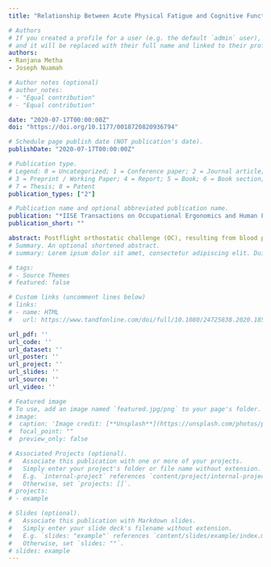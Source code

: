 ```yaml
---
title: "Relationship Between Acute Physical Fatigue and Cognitive Function During Orthostatic Challenge in Men and Women: A Neuroergonomics Investigation"

# Authors
# If you created a profile for a user (e.g. the default `admin` user), write the username (folder name) here 
# and it will be replaced with their full name and linked to their profile.
authors:
- Ranjana Metha
- Joseph Nuamah

# Author notes (optional)
# author_notes:
# - "Equal contribution"
# - "Equal contribution"

date: "2020-07-17T00:00:00Z" 
doi: "https://doi.org/10.1177/0018720820936794"

# Schedule page publish date (NOT publication's date).
publishDate: "2020-07-17T00:00:00Z"

# Publication type.
# Legend: 0 = Uncategorized; 1 = Conference paper; 2 = Journal article;
# 3 = Preprint / Working Paper; 4 = Report; 5 = Book; 6 = Book section;
# 7 = Thesis; 8 = Patent
publication_types: ["2"]

# Publication name and optional abbreviated publication name.
publication: "*IISE Transactions on Occupational Ergonomics and Human Factors*"
publication_short: ""

abstract: Postflight orthostatic challenge (OC), resulting from blood pooling in lower extremities, is a major health concern among astronauts that fly long-duration missions. Additionally, astronauts undergo physical demanding tasks resulting in acute fatigue, which can affect performance. However, the effects of concurrent OC and acute physical fatigue on performance have not been adequately investigated. The purpose of this study was to determine the relationship between acute physical fatigue and cognitive function during OC. Sixteen healthy participants performed the mental arithmetic task and psychomotor tracking tasks in the absence and presence of a prior 1-hour physically fatiguing exercise, on separate days under OC (induced via lower body negative pressure). We recorded task performances on the cognitive tests and prefrontal cortex oxygenation using functional near-infrared spectroscopy, along with physiological and subjective responses. The introduction of the cognitive tasks during OC increased cerebral oxygenation; however, oxygenation decreased significantly with the cognitive tasks under the acute fatigue conditions, particularly during the tracking task and in males. These differences were accompanied by comparable task performances. The findings suggest that mental arithmetic is a more effective countermeasure than psychomotor tracking under acute physical fatigue during OC. Whereas females did not show a significant difference in cerebral oxygenation due to task, males did, suggesting that it may be important to consider gender differences when developing countermeasures against OC.
# Summary. An optional shortened abstract.
# summary: Lorem ipsum dolor sit amet, consectetur adipiscing elit. Duis posuere tellus ac convallis placerat. Proin tincidunt magna sed ex sollicitudin condimentum.

# tags:
# - Source Themes
# featured: false

# Custom links (uncomment lines below)
# links:
# - name: HTML
#   url: https://www.tandfonline.com/doi/full/10.1080/24725838.2020.1855272?casa_token=168ZfRqGyj0AAAAA%3Ah0JV_DKzCQSRIgJwncol0jZkudpPmXXu6UZ7U12LUrVK6Pn-c61JtH5dCtYw1alGA2rlIsnr1sBFbQ

url_pdf: ''
url_code: ''
url_dataset: ''
url_poster: ''
url_project: ''
url_slides: ''
url_source: ''
url_video: ''

# Featured image
# To use, add an image named `featured.jpg/png` to your page's folder. 
# image:
#  caption: 'Image credit: [**Unsplash**](https://unsplash.com/photos/pLCdAaMFLTE)'
#  focal_point: ""
#  preview_only: false

# Associated Projects (optional).
#   Associate this publication with one or more of your projects.
#   Simply enter your project's folder or file name without extension.
#   E.g. `internal-project` references `content/project/internal-project/index.md`.
#   Otherwise, set `projects: []`.
# projects:
# - example

# Slides (optional).
#   Associate this publication with Markdown slides.
#   Simply enter your slide deck's filename without extension.
#   E.g. `slides: "example"` references `content/slides/example/index.md`.
#   Otherwise, set `slides: ""`.
# slides: example
---
```

